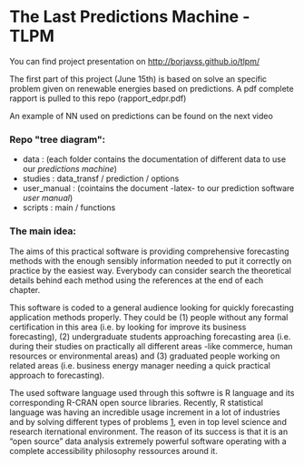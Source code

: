 The Last Predictions Machine - TLPM
====

You can find project presentation on http://borjavss.github.io/tlpm/

The first part of this project (June 15th) is based on solve an specific problem given on renewable energies based on predictions. A pdf complete rapport is pulled to this repo (rapport_edpr.pdf)

An example of NN used on predictions can be found on the next video 

### Repo "tree diagram":
- data : (each folder contains the documentation of different data to use our *predictions machine*)
- studies : data_transf / prediction / options
- user_manual : (cointains the document -latex- to our prediction software *user manual*)
- scripts : main / functions

### The main idea:

The aims of this practical software is providing comprehensive forecasting methods with the enough sensibly information needed to put it correctly on practice by the easiest way. Everybody can consider search the theoretical details behind each method using the references at the end of each chapter.

This software is coded to a general audience looking for quickly forecasting application methods properly. They could be (1) people without any formal certification in this area (i.e. by looking for improve its business forecasting), (2) undergraduate students approaching forecasting area (i.e. during their studies on practically all different areas -like commerce, human resources or environmental areas) and (3) graduated people working on related areas (i.e. business energy manager needing a quick practical approach to forecasting). 

The used software language used through this softwre is R language and its corresponding R-CRAN open source libraries. Recently, R statistical language was having an incredible usage increment in a lot of industries and by solving different types of problems [1](http://blog.datacamp.com/statistical-language-wars-the-infograph/), even in top level science and research iternational environment. The reason of its success is that it is an “open source” data analysis extremely powerful software operating with a complete accessibility philosophy ressources around it.
